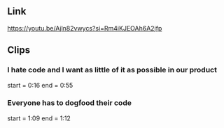 ## Link
https://youtu.be/Ajln82vwycs?si=Rm4iKJEOAh6A2jfp

## Clips

### I hate code and I want as little of it as possible in our product
start = 0:16
end = 0:55

### Everyone has to dogfood their code
start = 1:09
end = 1:12